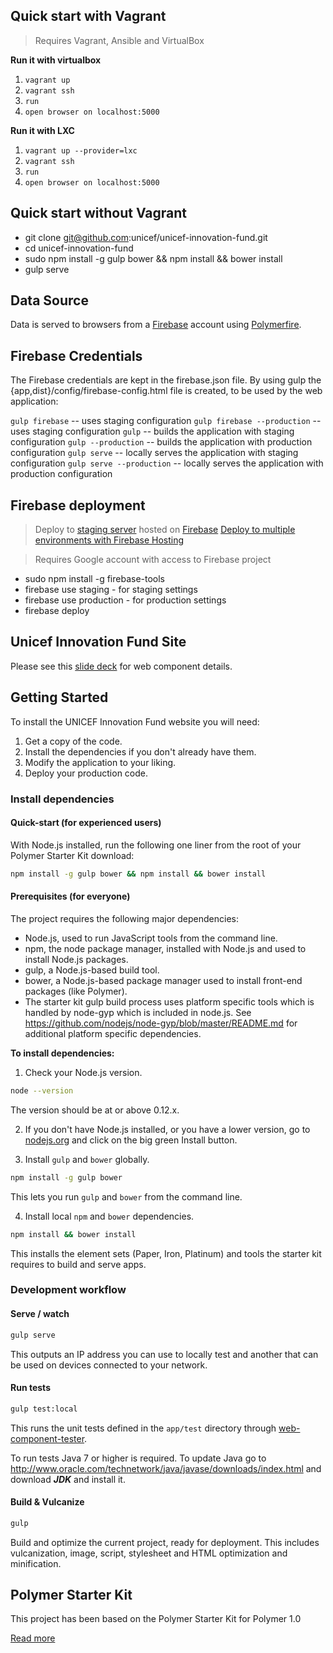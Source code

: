 
## Quick start with Vagrant
> Requires Vagrant, Ansible and VirtualBox

**Run it with virtualbox**

1. `vagrant up`
2. `vagrant ssh`
3. `run`
4. `open browser on localhost:5000`

**Run it with LXC**

1. `vagrant up --provider=lxc`
2. `vagrant ssh`
3. `run`
4. `open browser on localhost:5000`

## Quick start without Vagrant
- git clone git@github.com:unicef/unicef-innovation-fund.git
- cd unicef-innovation-fund
- sudo npm install -g gulp bower && npm install && bower install
- gulp serve

## Data Source
Data is served to browsers from a [Firebase](firebase.google.com)  account using [Polymerfire](https://github.com/firebase/polymerfire).

## Firebase Credentials
The Firebase credentials are kept in the firebase.json file. By using gulp the {app,dist}/config/firebase-config.html file is created, to be used by the web application:

`gulp firebase` -- uses staging configuration
`gulp firebase --production` -- uses staging configuration
`gulp` -- builds the application with staging configuration
`gulp --production` -- builds the application with production configuration
`gulp serve` -- locally serves the application with staging configuration
`gulp serve --production` -- locally serves the application with production configuration

## Firebase deployment
> Deploy to [staging server](https://innovation-fund2.firebaseapp.com/) hosted on [Firebase](firebase.google.com)
> [Deploy to multiple environments with Firebase Hosting](https://firebase.googleblog.com/2016/07/deploy-to-multiple-environments-with.html)

> Requires Google account with access to Firebase project

- sudo npm install -g firebase-tools
- firebase use staging - for staging settings
- firebase use production - for production settings
- firebase deploy


## Unicef Innovation Fund Site

Please see this [slide deck](https://docs.google.com/presentation/d/1HbaZBWy66uNeN2QR21K9LZ1WvLyM8hGFpEEAK4GxuS0/edit#slide=id.g1364efe171_0_1) for web component details.

## Getting Started

To install the UNICEF Innovation Fund website you will need:

1. Get a copy of the code.
2. Install the dependencies if you don't already have them.
3. Modify the application to your liking.
4. Deploy your production code.

### Install dependencies

#### Quick-start (for experienced users)

With Node.js installed, run the following one liner from the root of your Polymer Starter Kit download:

```sh
npm install -g gulp bower && npm install && bower install
```

#### Prerequisites (for everyone)

The project requires the following major dependencies:

- Node.js, used to run JavaScript tools from the command line.
- npm, the node package manager, installed with Node.js and used to install Node.js packages.
- gulp, a Node.js-based build tool.
- bower, a Node.js-based package manager used to install front-end packages (like Polymer).
- The starter kit gulp build process uses platform specific tools which is handled by node-gyp which is included in node.js. See https://github.com/nodejs/node-gyp/blob/master/README.md for additional platform specific dependencies.

**To install dependencies:**

1)  Check your Node.js version.

```sh
node --version
```

The version should be at or above 0.12.x.

2)  If you don't have Node.js installed, or you have a lower version, go to [nodejs.org](https://nodejs.org) and click on the big green Install button.

3)  Install `gulp` and `bower` globally.

```sh
npm install -g gulp bower
```

This lets you run `gulp` and `bower` from the command line.

4)  Install local `npm` and `bower` dependencies.

```sh
npm install && bower install
```

This installs the element sets (Paper, Iron, Platinum) and tools the starter kit requires to build and serve apps.

### Development workflow

#### Serve / watch

```sh
gulp serve
```

This outputs an IP address you can use to locally test and another that can be used on devices connected to your network.

#### Run tests

```sh
gulp test:local
```

This runs the unit tests defined in the `app/test` directory through [web-component-tester](https://github.com/Polymer/web-component-tester).

To run tests Java 7 or higher is required. To update Java go to http://www.oracle.com/technetwork/java/javase/downloads/index.html and download ***JDK*** and install it.

#### Build & Vulcanize

```sh
gulp
```

Build and optimize the current project, ready for deployment. This includes vulcanization, image, script, stylesheet and HTML optimization and minification.

## Polymer Starter Kit

This project has been based on the Polymer Starter Kit for Polymer 1.0

[Read more](https://github.com/PolymerElements/polymer-starter-kit)
